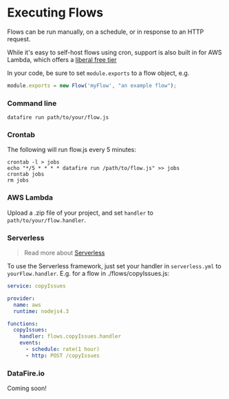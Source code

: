 # Executing Flows
Flows can be run manually, on a schedule, or in response to an HTTP request.

While it's easy to self-host flows using cron, support is also built in for
AWS Lambda, which offers a [liberal free tier](https://aws.amazon.com/lambda/pricing/)

In your code, be sure to set `module.exports` to a flow object, e.g.
```js
module.exports = new Flow('myFlow', "an example flow");
```

### Command line
```
datafire run path/to/your/flow.js
```

### Crontab
The following will run flow.js every 5 minutes:
```
crontab -l > jobs
echo "*/5 * * * * datafire run /path/to/flow.js" >> jobs
crontab jobs
rm jobs
```


### AWS Lambda
Upload a .zip file of your project, and set `handler` to `path/to/your/flow.handler`.


### Serverless
> Read more about [Serverless](https://github.com/serverless/serverless)

To use the Serverless framework, just set your handler in `serverless.yml` to `yourFlow.handler`.
E.g. for a flow in ./flows/copyIssues.js:

```yml
service: copyIssues

provider:
  name: aws
  runtime: nodejs4.3

functions:
  copyIssues:
    handler: flows.copyIssues.handler
    events:
      - schedule: rate(1 hour)
      - http: POST /copyIssues
```

### DataFire.io
Coming soon!

